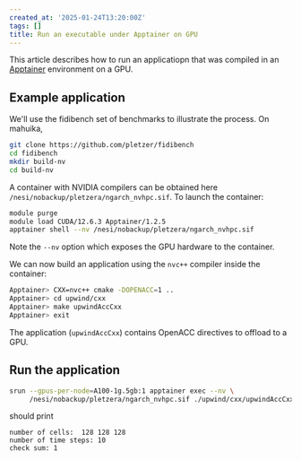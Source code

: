 ```yaml
---
created_at: '2025-01-24T13:20:00Z'
tags: []
title: Run an executable under Apptainer on GPU
---
```


This article describes how to run an applicatiopn that was compiled in an [Apptainer](https://apptainer.org/) environment on a GPU.

## Example application

We'll use the fidibench set of benchmarks to illustrate the process. On mahuika,
```sh
git clone https://github.com/pletzer/fidibench
cd fidibench
mkdir build-nv
cd build-nv
```

A container with NVIDIA compilers can be obtained here `/nesi/nobackup/pletzera/ngarch_nvhpc.sif`. To launch the container:
```sh
module purge
module load CUDA/12.6.3 Apptainer/1.2.5
apptainer shell --nv /nesi/nobackup/pletzera/ngarch_nvhpc.sif
```
Note the `--nv` option which exposes the GPU hardware to the container.

We can now build an application using the `nvc++` compiler inside the container:
```sh
Apptainer> CXX=nvc++ cmake -DOPENACC=1 ..
Apptainer> cd upwind/cxx
Apptainer> make upwindAccCxx
Apptainer> exit
```
The application (`upwindAccCxx`) contains OpenACC directives to offload to a GPU.

## Run the application

```sh
srun --gpus-per-node=A100-1g.5gb:1 apptainer exec --nv \
     /nesi/nobackup/pletzera/ngarch_nvhpc.sif ./upwind/cxx/upwindAccCxx
```
should print 
```
number of cells:  128 128 128
number of time steps: 10
check sum: 1
```

